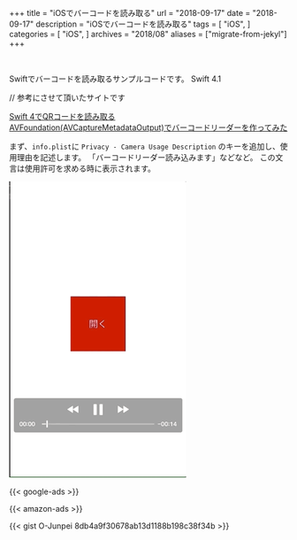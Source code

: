 +++
title = "iOSでバーコードを読み取る"
url = "2018-09-17"
date = "2018-09-17"
description = "iOSでバーコードを読み取る"
tags = [
    "iOS",
]
categories = [
    "iOS",
]
archives = "2018/08"
aliases = ["migrate-from-jekyl"]
+++

<br>

Swiftでバーコードを読み取るサンプルコードです。
Swift 4.1

// 参考にさせて頂いたサイトです  

[Swift 4でQRコードを読み取る](https://shinjism.com/blog/2017/10/qrcode.html)  
[AVFoundation(AVCaptureMetadataOutput)でバーコードリーダーを作ってみた](https://dev.classmethod.jp/smartphone/ios-avfoundation-avcapturemetadataoutput-ean13-ean8/)  

まず、`info.plist`に
`Privacy - Camera Usage Description` のキーを追加し、使用理由を記述します。
「バーコードリーダー読み込みます」などなど。
この文言は使用許可を求める時に表示されます。

![alt](1.gif)

<!-- Google Ads -->
{{< google-ads >}}

<!-- Amazon Ads -->
{{< amazon-ads >}}

{{< gist O-Junpei 8db4a9f30678ab13d1188b198c38f34b >}}
